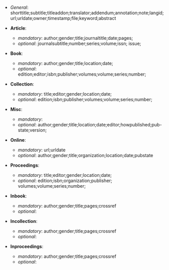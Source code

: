 <!--
% This file is part of proScientia.ltx
% (c) 2022 Karsten Reincke (https://github.com/kreincke/proScientia.ltx)
% It is distributed under the terms of the creative commons license
% CC-BY-4.0 (= https://creativecommons.org/licenses/by/4.0/)
-->
* *General*: shorttitle;subtitle;titleaddon;translator;addendum;annotation;note;langid;url;urldate;owner;timestamp;file;keyword;abstract

* **Article**:
  - *mandatory*: author;gender;title;journaltitle;date;pages;
  - *optional*: journalsubtitle;number;series;volume;issn; issue;
* **Book**:
  - *mandatory*: author;gender;title;location;date;
  - *optional*: edition;editor;isbn;publisher;volumes;volume;series;number;
* **Collection**:
  - *mandatory*: title;editor;gender;location;date;
  - *optional*: edition;isbn;publisher;volumes;volume;series;number;
* **Misc**:
  - *mandatory*:
  - *optional*: author;gender;title;location;date;editor;howpublished;pub-state;version;
* **Online**:
  - *mandatory*: url;urldate
  - *optional*: author;gender;title;organization;location;date;pubstate
* **Proceedings**:
  - *mandatory*: title;editor;gender;location;date;
  - *optional*: edition;isbn;organization;publisher; volumes;volume;series;number;
* **Inbook**:
  - *mandatory*: author;gender;title;pages;crossref
  - *optional*:
* **Incollection**:
  - *mandatory*: author;gender;title;pages;crossref
  - *optional*:
* **Inproceedings**:
  - *mandatory*: author;gender;title;pages;crossref
  - *optional*:
